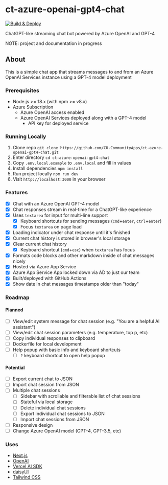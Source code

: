 # ct-azure-openai-gpt4-chat

[![Build & Deploy](https://github.com/CU-CommunityApps/ct-azure-openai-gpt4-chat/actions/workflows/build-and-deploy.yml/badge.svg)](https://github.com/CU-CommunityApps/ct-azure-openai-gpt4-chat/actions/workflows/build-and-deploy.yml)

ChatGPT-like streaming chat bot powered by Azure OpenAI and GPT-4

NOTE: project and documentation in progress

## About

This is a simple chat app that streams messages to and from an Azure OpenAI Services instance using a GPT-4 model deployment

### Prerequisites

- Node.js >= 18.x (with npm >= v8.x)
- Azure Subscription
  - Azure OpenAI access enabled
  - Azure OpenAI Services deployed along with a GPT-4 model
    - API key for deployed service

### Running Locally

1. Clone repo `git clone https://github.com/CU-CommunityApps/ct-azure-openai-gpt4-chat.git`
1. Enter directory `cd ct-azure-openai-gpt4-chat`
1. Copy `.env.local.example` to `.env.local` and fill in values
1. Install dependencies `npm install`
1. Run project locally `npm run dev`
1. Visit `http://localhost:3000` in your browser

### Features

- [x] Chat with an Azure OpenAI GPT-4 model
- [x] Chat responses stream in real-time for a ChatGPT-like experience
- [x] Uses `textarea` for input for multi-line support
  - [x] Keyboard shortcuts for sending messages (`cmd`+`enter`, `ctrl`+`enter`)
  - [x] Focus `textarea` on page load
- [x] Loading indicator under chat response until it's finished
- [x] Current chat history is stored in browser's local storage
- [x] Clear current chat history
  - [x] Keyboard shortcut (`cmd`+`esc`) when `textarea` has focus
- [x] Formats code blocks and other markdown inside of chat messages nicely
- [x] Hosted via Azure App Service
- [x] Azure App Service App locked down via AD to just our team
- [x] Built/deployed with GitHub Actions
- [x] Show date in chat messages timestamps older than "today"

### Roadmap

#### Planned

- [ ] View/edit system message for chat session (e.g. "You are a helpful AI assistant")
- [ ] View/edit chat session parameters (e.g. temperature, top p, etc)
- [ ] Copy individual responses to clipboard
- [ ] Dockerfile for local development
- [ ] Help popup with basic info and keyboard shortcuts
  - [ ] `?` keyboard shortcut to open help popup

#### Potential

- [ ] Export current chat to JSON
- [ ] Import chat session from JSON
- [ ] Multiple chat sessions
  - [ ] Sidebar with scrollable and filterable list of chat sessions
  - [ ] Stateful via local storage
  - [ ] Delete individual chat sessions
  - [ ] Export individual chat sessions to JSON
  - [ ] Import chat sessions from JSON
- [ ] Responsive design
- [ ] Change Azure OpenAI model (GPT-4, GPT-3.5, etc)

### Uses

- [Next.js](https://nextjs.org/docs)
- [OpenAI](https://platform.openai.com/docs/api-reference)
- [Vercel AI SDK](https://sdk.vercel.ai/docs)
- [daisyUI](https://daisyui.com/)
- [Tailwind CSS](https://tailwindcss.com/docs)
